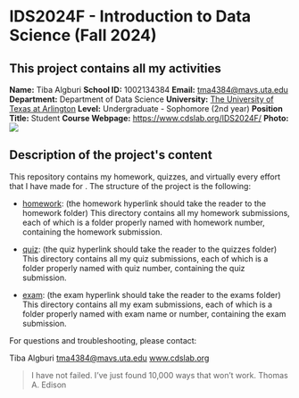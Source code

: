 # IDS2024F - Introduction to Data Science (Fall 2024) 
This project contains all my activities
---
**Name:** Tiba Algburi 
**School ID:** 1002134384
**Email:** tma4384@mavs.uta.edu
**Department:** Department of Data Science
**University:** [The University of Texas at Arlington](https://www.uta.edu/)
**Level:** Undergraduate - Sophomore (2nd year)
**Position Title:** Student
**Course Webpage:** https://www.cdslab.org/IDS2024F/
**Photo:**
![](./)

## Description of the project's content
This repository contains my homework, quizzes, and virtually every effort that I have made for <course name>. The structure of the project is the following:

+  [homework](./homework.folder): (the homework hyperlink should take the reader to the homework folder)
This directory contains all my homework submissions, each of which is a folder properly named with homework number, containing the homework submission.

+  [quiz](./quiz.folder): (the quiz hyperlink should take the reader to the quizzes folder)
This directory contains all my quiz submissions, each of which is a folder properly named with quiz number, containing the quiz submission.

+  [exam](./exam.folder): (the exam hyperlink should take the reader to the exams folder)
This directory contains all my exam submissions, each of which is a folder properly named with exam name or number, containing the exam submission.

For questions and troubleshooting, please contact:

Tiba Algburi
tma4384@mavs.uta.edu
www.cdslab.org

> I have not failed. I’ve just found 10,000 ways that won’t work.
> Thomas A. Edison
